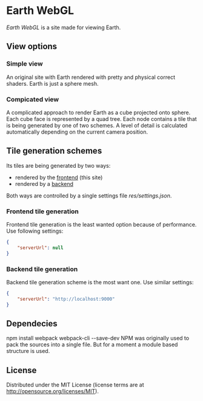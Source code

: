 # Earth WebGL

*Earth WebGL* is a site made for viewing Earth.

## View options

### Simple view
An original site with Earth rendered with pretty and physical correct shaders. Earth is just a sphere mesh.

### Compicated view
A complicated approach to render Earth as a cube projected onto sphere. Each cube face is represented by a quad tree. Each node contains a tile that is being generated by one of two schemes.
A level of detail is calculated automatically depending on the current camera position.

## Tile generation schemes
Its tiles are being generated by two ways:
* rendered by the [frontend](https://github.com/Shtille/earth-webgl) (this site)
* rendered by a [backend](https://github.com/Shtille/earth-tileserver)

Both ways are controlled by a single settings file _res/settings.json_.

### Frontend tile generation
Frontend tile generation is the least wanted option because of performance.
Use following settings:
```json
{
	"serverUrl": null
}
```

### Backend tile generation
Backend tile generation scheme is the most want one.
Use similar settings:
```json
{
	"serverUrl": "http://localhost:9000"
}
```

## Dependecies
npm install webpack webpack-cli --save-dev
NPM was originally used to pack the sources into a single file. But for a moment a module based structure is used.

## License
Distributed under the MIT License (license terms are at http://opensource.org/licenses/MIT).